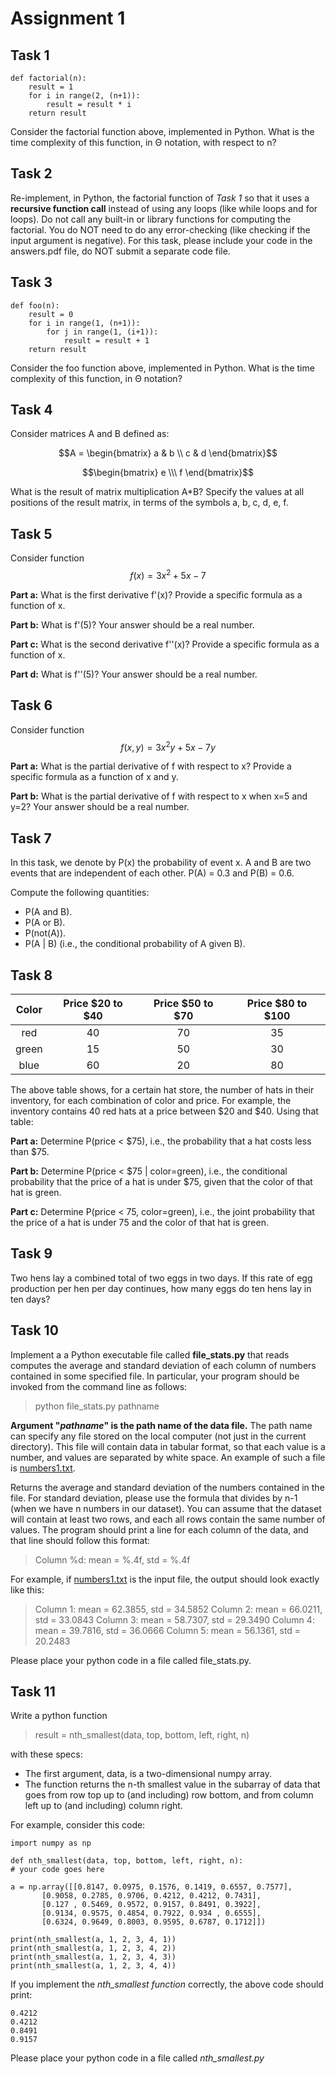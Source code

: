 # Assignment 1

## Task 1

```python=
def factorial(n):
    result = 1
    for i in range(2, (n+1)):
        result = result * i
    return result
```

Consider the factorial function above, implemented in Python. What is the time complexity of this function, in Θ notation, with respect to n?

## Task 2

Re-implement, in Python, the factorial function of *Task 1* so that it uses a **recursive function call** instead of using any loops (like while loops and for loops). Do not call any built-in or library functions for computing the factorial. You do NOT need to do any error-checking (like checking if the input argument is negative). For this task, please include your code in the answers.pdf file, do NOT submit a separate code file.

## Task 3

```python=
def foo(n):
    result = 0
    for i in range(1, (n+1)):
        for j in range(1, (i+1)):
            result = result + 1
    return result
```

Consider the foo function above, implemented in Python. What is the time complexity of this function, in Θ notation?

## Task 4

Consider matrices A and B defined as:

```math
A = \begin{bmatrix}
a & b \\
c & d
\end{bmatrix}
```

```math
\begin{bmatrix}
e \\\
f
\end{bmatrix}
```

What is the result of matrix multiplication A*B? Specify the values at all positions of the result matrix, in terms of the symbols a, b, c, d, e, f.

## Task 5

Consider function $$f(x)= 3x^2 + 5x - 7$$

**Part a:** What is the first derivative f'(x)? Provide a specific formula as a function of x.

**Part b:** What is f'(5)? Your answer should be a real number.

**Part c:** What is the second derivative f''(x)? Provide a specific formula as a function of x.

**Part d:** What is f''(5)? Your answer should be a real number.

## Task 6

Consider function $$f(x, y) = 3x^2y + 5x - 7y$$

**Part a:** What is the partial derivative of f with respect to x? Provide a specific formula as a function of x and y.

**Part b:** What is the partial derivative of f with respect to x when x=5 and y=2? Your answer should be a real number.

## Task 7

In this task, we denote by P(x) the probability of event x. A and B are two events that are independent of each other. P(A) = 0.3 and P(B) = 0.6.

Compute the following quantities:

* P(A and B).
* P(A or B).
* P(not(A)).
* P(A | B) (i.e., the conditional probability of A given B).

## Task 8

| Color | Price $20 to $40 | Price $50 to $70 | Price $80 to $100 |
| :---------: | :---------: | :---------: | :---------: |
| red | 40 | 70 | 35 |
| green | 15 | 50 | 30 |
| blue | 60 | 20 | 80 |

The above table shows, for a certain hat store, the number of hats in their inventory, for each combination of color and price. For example, the inventory contains 40 red hats at a price between $20 and $40. Using that table:

**Part a:** Determine P(price < $75), i.e., the probability that a hat costs less than $75.

**Part b:** Determine P(price < $75 | color=green), i.e., the conditional probability that the price of a hat is under $75, given that the color of that hat is green.

**Part c:** Determine P(price < 75, color=green), i.e., the joint probability that the price of a hat is under 75 and the color of that hat is green.

## Task 9

Two hens lay a combined total of two eggs in two days. If this rate of egg production per hen per day continues, how many eggs do ten hens lay in ten days?

## Task 10

Implement a a Python executable file called **file_stats.py** that reads computes the average and standard deviation of each column of numbers contained in some specified file. In particular, your program should be invoked from the command line as follows:
> python file_stats.py pathname

**Argument "*pathname*" is the path name of the data file.** The path name can specify any file stored on the local computer (not just in the current directory). This file will contain data in tabular format, so that each value is a number, and values are separated by white space. An example of such a file is [numbers1.txt](./numbers1.txt).

Returns the average and standard deviation of the numbers contained in the file. For standard deviation, please use the formula that divides by n-1 (when we have n numbers in our dataset). You can assume that the dataset will contain at least two rows, and each all rows contain the same number of values. The program should print a line for each column of the data, and that line should follow this format:

> Column %d: mean = %.4f, std = %.4f

For example, if [numbers1.txt](./numbers1.txt) is the input file, the output should look exactly like this:
> Column 1: mean = 62.3855, std = 34.5852
Column 2: mean = 66.0211, std = 33.0843
Column 3: mean = 58.7307, std = 29.3490
Column 4: mean = 39.7816, std = 36.0666
Column 5: mean = 56.1361, std = 20.2483

Please place your python code in a file called file_stats.py.

## Task 11

Write a python function
> result = nth_smallest(data, top, bottom, left, right, n)

with these specs:

* The first argument, data, is a two-dimensional numpy array.
* The function returns the n-th smallest value in the subarray of data that goes from row top up to (and including) row bottom, and from column left up to (and including) column right.

For example, consider this code:

```python=
import numpy as np

def nth_smallest(data, top, bottom, left, right, n):
# your code goes here

a = np.array([[0.8147, 0.0975, 0.1576, 0.1419, 0.6557, 0.7577],
       [0.9058, 0.2785, 0.9706, 0.4212, 0.4212, 0.7431],
       [0.127 , 0.5469, 0.9572, 0.9157, 0.8491, 0.3922],
       [0.9134, 0.9575, 0.4854, 0.7922, 0.934 , 0.6555],
       [0.6324, 0.9649, 0.8003, 0.9595, 0.6787, 0.1712]])

print(nth_smallest(a, 1, 2, 3, 4, 1))
print(nth_smallest(a, 1, 2, 3, 4, 2))
print(nth_smallest(a, 1, 2, 3, 4, 3))
print(nth_smallest(a, 1, 2, 3, 4, 4))
```

If you implement the *nth_smallest function* correctly, the above code should print:

```bash=
0.4212
0.4212
0.8491
0.9157
```

Please place your python code in a file called *nth_smallest.py*
